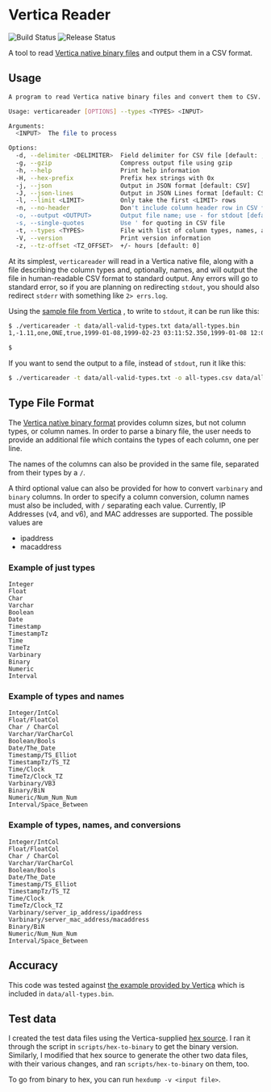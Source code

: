 # Vertica Reader
![Build Status](https://github.com/joeygibson/verticareader/workflows/build/badge.svg)
![Release Status](https://github.com/joeygibson/verticareader/workflows/release/badge.svg)

A tool to read [Vertica native binary files](https://www.vertica.com/docs/9.3.x/HTML/Content/Authoring/AdministratorsGuide/BinaryFilesAppendix/CreatingNativeBinaryFormatFiles.htm)
and output them in a CSV format. 

## Usage

```bash
A program to read Vertica native binary files and convert them to CSV.

Usage: verticareader [OPTIONS] --types <TYPES> <INPUT>

Arguments:
  <INPUT>  The file to process

Options:
  -d, --delimiter <DELIMITER>  Field delimiter for CSV file [default: ,]
  -g, --gzip                   Compress output file using gzip
  -h, --help                   Print help information
  -H, --hex-prefix             Prefix hex strings with 0x
  -j, --json                   Output in JSON format [default: CSV]
  -J, --json-lines             Output in JSON Lines format [default: CSV]
  -l, --limit <LIMIT>          Only take the first <LIMIT> rows
  -n, --no-header              Don't include column header row in CSV file
  -o, --output <OUTPUT>        Output file name; use - for stdout [default: name based on input file name]
  -s, --single-quotes          Use ' for quoting in CSV file
  -t, --types <TYPES>          File with list of column types, names, and conversions
  -V, --version                Print version information
  -z, --tz-offset <TZ_OFFSET>  +/- hours [default: 0]
```

At its simplest, `verticareader` will read in a Vertica native file, along with a
file describing the column types and, optionally, names, and will output the file in
human-readable CSV format to standard output. Any errors will go to standard error,
so if you are planning on redirecting `stdout`, you should also redirect `stderr` with
something like `2> errs.log`. 

Using the [sample file from Vertica](https://www.vertica.com/docs/9.3.x/HTML/Content/Authoring/AdministratorsGuide/BinaryFilesAppendix/Example.htm)
, to write to `stdout`, it can be run like this:

```bash
$ ./verticareader -t data/all-valid-types.txt data/all-types.bin
1,-1.11,one,ONE,true,1999-01-08,1999-02-23 03:11:52.350,1999-01-08 12:04:37+00,07:09:23,15:12:34-05,0xABCD,0xABCD,1234532,03:03:03

$
```

If you want to send the output to a file, instead of `stdout`, run it like this:

```bash
$ ./verticareader -t data/all-valid-types.txt -o all-types.csv data/all-types.bin
```

## Type File Format

The [Vertica native binary format](https://www.vertica.com/docs/9.2.x/HTML/Content/Authoring/AdministratorsGuide/BinaryFilesAppendix/CreatingNativeBinaryFormatFiles.htm)
provides column sizes, but not column types, or column names. In
order to parse a binary file, the user needs to provide an additional file which contains the types
of each column, one per line. 

The names of the columns can also be provided in the same file, separated from their types
by a `/`.

A third optional value can also be provided for how to convert `varbinary` and `binary` columns. In
order to specify a column conversion, column names must also be included, with `/` separating each
value. Currently, IP Addresses (v4, and v6), and MAC addresses are supported. The possible values are 

* ipaddress
* macaddress

### Example of just types

```
Integer
Float
Char
Varchar
Boolean
Date
Timestamp
TimestampTz
Time
TimeTz
Varbinary
Binary
Numeric
Interval
```

### Example of types and names

```
Integer/IntCol
Float/FloatCol
Char / CharCol
Varchar/VarCharCol
Boolean/Bools
Date/The_Date
Timestamp/TS_Elliot
TimestampTz/TS_TZ
Time/Clock
TimeTz/Clock_TZ
Varbinary/VB3
Binary/BiN
Numeric/Num_Num_Num
Interval/Space_Between
```

### Example of types, names, and conversions

```
Integer/IntCol
Float/FloatCol
Char / CharCol
Varchar/VarCharCol
Boolean/Bools
Date/The_Date
Timestamp/TS_Elliot
TimestampTz/TS_TZ
Time/Clock
TimeTz/Clock_TZ
Varbinary/server_ip_address/ipaddress
Varbinary/server_mac_address/macaddress
Binary/BiN
Numeric/Num_Num_Num
Interval/Space_Between
```

## Accuracy

This code was tested against [the example provided by Vertica](https://www.vertica.com/docs/9.3.x/HTML/Content/Authoring/AdministratorsGuide/BinaryFilesAppendix/Example.htm)
which is included in `data/all-types.bin`.

## Test data

I created the test data files using the Vertica-supplied [hex source](https://www.vertica.com/docs/9.3.x/HTML/Content/Authoring/AdministratorsGuide/BinaryFilesAppendix/Example.htm).
I ran it through the script in `scripts/hex-to-binary` to get the binary version. Similarly,
I modified that hex source to generate the other two data files, with their various
changes, and ran `scripts/hex-to-binary` on them, too.

To go from binary to hex, you can run `hexdump -v <input file>`.
